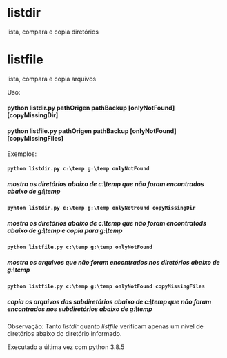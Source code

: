 # listdir
lista, compara e copia diretórios

# listfile
lista, compara e copia arquivos

Uso:
#### python listdir.py pathOrigen pathBackup \[onlyNotFound\] \[copyMissingDir\]

#### python listfile.py pathOrigen pathBackup \[onlyNotFound\] \[copyMissingFiles\]


Exemplos:

#### `python listdir.py c:\temp g:\temp onlyNotFound`
##### mostra os diretórios abaixo de c:\temp que não foram encontrados abaixo de g:\temp

#### `pyhton listdir.py c:\temp g:\temp onlyNotFound copyMissingDir`
##### mostra os diretórios abaixo de c:\temp que não foram encontratods abaixo de g:\temp e copia para g:\temp

#### `python listfile.py c:\temp g:\temp onlyNotFound`
##### mostra os arquivos que não foram encontrados nos diretórios abaixo de g:\temp

#### `python listfile.py c:\temp g:\temp onlyNotFound copyMissingFiles`
##### copia os arquivos dos subdiretórios abaixo de c:\temp que não foram encontrados nos subdiretórios abaixo de g:\temp


Observação: Tanto _listdir_ quanto _listfile_ verificam apenas um nível de diretórios abaixo do diretório informado.


Executado a última vez com python 3.8.5

